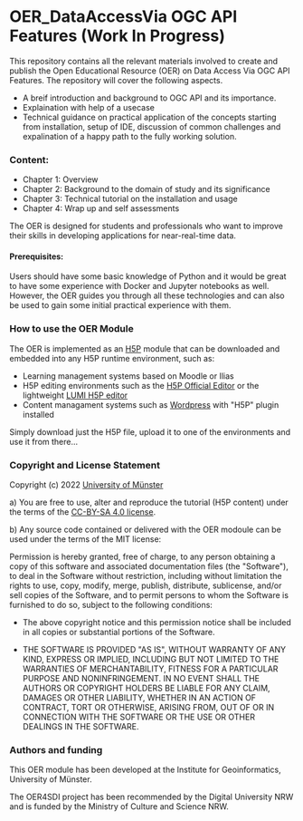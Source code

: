 # OER_DataAccessVia OGC API Features (Work In Progress)

This repository contains all the relevant materials involved to create and publish the Open Educational Resource (OER) on Data Access Via OGC API Features. The repository will cover the following aspects.

- A breif introduction and background to OGC API and its importance.
- Explaination with help of a usecase
- Technical guidance on practical application of the concepts starting from installation, setup of IDE,
  discussion of common challenges and expalination of a happy path to the fully working solution.

### Content:

- Chapter 1: Overview
- Chapter 2: Background to the domain of study and its significance
- Chapter 3: Technical tutorial on the installation and usage
- Chapter 4: Wrap up and self assessments

The OER is designed for students and professionals who want to improve their skills in developing applications for near-real-time data.

#### Prerequisites:

Users should have some basic knowledge of Python and it would be great to have some experience with Docker and Jupyter notebooks as well. However, the OER guides you through all these technologies and can also be used to gain some initial practical experience with them.

### How to use the OER Module

The OER is implemented as an [H5P](https://h5p.org/) module that can be downloaded and embedded into any H5P runtime environment, such as:

- Learning management systems based on Moodle or Ilias
- H5P editing environments such as the [H5P Official Editor](https://h5p.org/) or the lightweight [LUMI H5P editor](https://lumi.education/)
- Content managament systems such as [Wordpress](https://wordpress.com/) with "H5P" plugin installed

Simply download just the H5P file, upload it to one of the environments and use it from there...

### Copyright and License Statement

Copyright (c) 2022 [University of Münster](https://www.uni-muenster.de/en/)

a) You are free to use, alter and reproduce the tutorial (H5P content) under the terms of the [CC-BY-SA 4.0 license](https://creativecommons.org/licenses/by-sa/4.0/legalcode).

b) Any source code contained or delivered with the OER modoule can be used under the terms of the MIT license:

Permission is hereby granted, free of charge, to any person obtaining a copy of this software and associated documentation files (the "Software"), to deal in the Software without restriction, including without limitation the rights to use, copy, modify, merge, publish, distribute, sublicense, and/or sell
copies of the Software, and to permit persons to whom the Software is furnished to do so, subject to the following conditions:

- The above copyright notice and this permission notice shall be included in all
  copies or substantial portions of the Software.

- THE SOFTWARE IS PROVIDED "AS IS", WITHOUT WARRANTY OF ANY KIND, EXPRESS OR IMPLIED, INCLUDING BUT NOT LIMITED TO THE WARRANTIES OF MERCHANTABILITY,
  FITNESS FOR A PARTICULAR PURPOSE AND NONINFRINGEMENT. IN NO EVENT SHALL THE AUTHORS OR COPYRIGHT HOLDERS BE LIABLE FOR ANY CLAIM, DAMAGES OR OTHER
  LIABILITY, WHETHER IN AN ACTION OF CONTRACT, TORT OR OTHERWISE, ARISING FROM, OUT OF OR IN CONNECTION WITH THE SOFTWARE OR THE USE OR OTHER DEALINGS IN THE
  SOFTWARE.

### Authors and funding

This OER module has been developed at the Institute for Geoinformatics, University of Münster.

The OER4SDI project has been recommended by the Digital University NRW and is funded by the Ministry of Culture and Science NRW.
